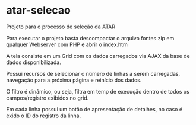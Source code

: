 # atar-selecao
Projeto para o processo de seleção da ATAR

Para executar o projeto basta descompactar o arquivo fontes.zip em qualquer Webserver com PHP e abrir o index.htm

A tela consiste em um Grid com os dados carregados via AJAX da base de dados disponibilizada.

Possui recursos de selecionar o número de linhas a serem carregadas, navegação para a próxima página e reinício dos dados.

O filtro é dinâmico, ou seja, filtra em temp de execução dentro de todos os campos/registro exibidos no grid.

Em cada linha possui um botão de apresentação de detalhes, no caso é exido o ID do registro da linha.
